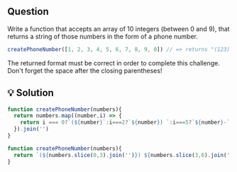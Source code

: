 

## Question
Write a function that accepts an array of 10 integers (between 0 and 9), that returns a string of those numbers in the form of a phone number.
```js
createPhoneNumber([1, 2, 3, 4, 5, 6, 7, 8, 9, 0]) // => returns "(123) 456-7890"

```
The returned format must be correct in order to complete this challenge.
Don't forget the space after the closing parentheses!

## 💡 Solution
```js
function createPhoneNumber(numbers){
  return numbers.map((number,i) => {
    return i === 0?`(${number}`:i===2?`${number}) `:i===5?`${number}-`:number
  }).join('')
}
```
```js
function createPhoneNumber(numbers){
  return `(${numbers.slice(0,3).join('')}) ${numbers.slice(3,6).join('')}-${numbers.slice(6,10).join('')}`
}
```